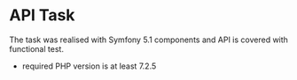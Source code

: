 # API Task

The task was realised with Symfony 5.1 components and API is covered with functional test.

- required PHP version is at least 7.2.5



